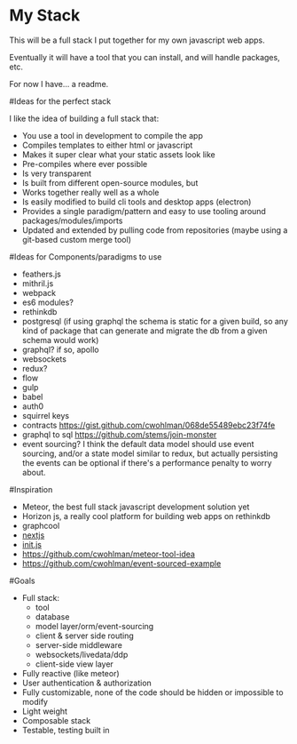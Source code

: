 # My Stack
This will be a full stack I put together for my own javascript web apps.

Eventually it will have a tool that you can install, and will handle packages, etc.

For now I have... a readme.

#Ideas for the perfect stack

I like the idea of building a full stack that:

- You use a tool in development to compile the app
- Compiles templates to either html or javascript
- Makes it super clear what your static assets look like
- Pre-compiles where ever possible
- Is very transparent
- Is built from different open-source modules, but
- Works together really well as a whole
- Is easily modified to build cli tools and desktop apps (electron)
- Provides a single paradigm/pattern and easy to use tooling around packages/modules/imports
- Updated and extended by pulling code from repositories (maybe using a git-based custom merge tool)

#Ideas for Components/paradigms to use

- feathers.js
- mithril.js
- webpack
- es6 modules?
- rethinkdb
- postgresql (if using graphql the schema is static for a given build, so any kind of package that can generate and migrate the db from a given schema would work)
- graphql? if so, apollo
- websockets
- redux?
- flow
- gulp
- babel
- auth0
- squirrel keys
- contracts https://gist.github.com/cwohlman/068de55489ebc23f74fe
- graphql to sql https://github.com/stems/join-monster
- event sourcing?
   I think the default data model should use event sourcing, and/or a state model similar to redux, 
   but actually persisting the events can be optional if there's a performance penalty to worry about.

#Inspiration

- Meteor, the best full stack javascript development solution yet
- Horizon js, a really cool platform for building web apps on rethinkdb
- graphcool
- [nextjs](https://zeit.co/blog/next)
- [init.js](https://github.com/picanteverde/init)
- https://github.com/cwohlman/meteor-tool-idea
- https://github.com/cwohlman/event-sourced-example

#Goals

- Full stack:
  - tool
  - database
  - model layer/orm/event-sourcing
  - client & server side routing
  - server-side middleware
  - websockets/livedata/ddp
  - client-side view layer
- Fully reactive (like meteor)
- User authentication & authorization
- Fully customizable, none of the code should be hidden or impossible to modify
- Light weight
- Composable stack
- Testable, testing built in
